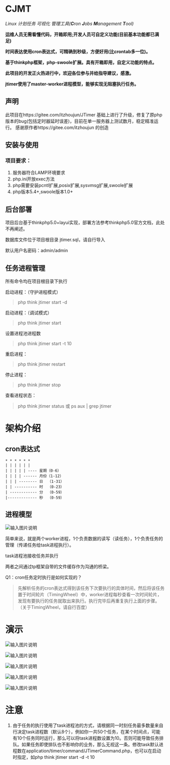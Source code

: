 # CJMT

*Linux 计划任务 可视化 管理工具(***C***ron ***J***obs ***M***anagement ***T***ool)*

**运维人员无需看懂代码，开箱即用;开发人员可自定义功能(目前基本功能都已满足)**

**时间表达使用cron表达式，可精确到秒级，方便好用(比crontab多一位)。**

**基于thinkphp框架，php-swoole扩展。具有开箱即用，自定义功能的特点。**

**此项目的开发正火热进行中，欢迎各位参与并给指导建议，感激。**

**jtimer使用了master-worker进程模型，能够实现无阻塞执行任务。**

## 声明
此项目在https://gitee.com/itzhoujun/JTimer 基础上进行了升级，修复了原php版本的bug(包括定时器延时误差)，目前在单一服务器上测试数月，稳定精准运行。
感谢原作者https://gitee.com/itzhoujun 的创造

## 安装与使用

### 项目要求：
1. 服务器符合LAMP环境要求
2. php.ini开放exec方法
3. php需要安装pcntl扩展,posix扩展,sysvmsg扩展,swoole扩展
4. php版本5.4+,swoole版本1.0+

## 后台部署

项目后台基于thinkphp5.0+layui实现，部署方法参考thinkphp5.0官方文档，此处不再阐述。

数据库文件位于项目根目录 jtimer.sql，请自行导入

默认用户名密码：admin/admin


## 任务进程管理
所有命令均在项目根目录下执行

启动进程：（守护进程模式）
> php think jtimer start -d

启动进程：（调试模式）
> php think jtimer start

设置进程池进程数
> php think jtimer start -t 10

重启进程：
> php think jtimer restart

停止进程：
> php think jtimer stop

查看进程状态：
> php think jtimer status 或 ps aux | grep jtimer

# 架构介绍

## cron表达式
```
* * * * * *
| | | | | |
| | | | | ---- 星期（0-6）  
| | | | ------ 月份（1-12）
| | | -------- 日  （1-31）
| | ---------- 时  （0-23）
| ------------ 分  （0-59）
|------------- 秒  （0-59） 
 ```

## 进程模型

![输入图片说明](https://gitee.com/uploads/images/2018/0516/134824_90577c77_369962.png "未命名文件 (1).png")

简单来说，就是两个worker进程，1个负责数据的读写（读任务），1个负责任务的管理（传递任务给task进程执行）。

task进程池接收任务并执行

两者之间通过tp框架自带的文件缓存作为沟通的桥梁。

Q1：cron任务定时执行是如何实现的？

> 先解析任务的cron表达式得到该任务下次要执行的具体时间，然后将该任务置于时间轮片（TimingWheel）中，worker进程每秒查看一次时间轮片，发现有要执行的任务就取出来执行。执行完毕后再重复执行上面的步骤。（关于TimingWheel，请自行百度）

# 演示

![输入图片说明](https://gitee.com/uploads/images/2018/0403/114238_09c5b565_369962.png "TIM截图20180403113947.png")

![输入图片说明](https://gitee.com/uploads/images/2018/0403/114247_fed9251f_369962.png "TIM截图20180403114002.png")

![输入图片说明](https://gitee.com/uploads/images/2018/0403/114256_3f9a3561_369962.png "TIM截图20180403114154.png")

![输入图片说明](https://gitee.com/uploads/images/2018/0403/114305_dd1f5c3b_369962.png "TIM截图20180403114207.png")

![输入图片说明](https://gitee.com/uploads/images/2018/0403/114312_49078c1a_369962.png "TIM截图20180403114215.png")

# 注意
1. 由于任务的执行使用了task进程池的方式，请根据同一时刻任务最多数量来自行决定task进程数（默认8个），例如你一共50个任务，在某个时间点，可能有10个任务同时运行，那么可以将task进程数设置为10。否则可能导致任务排队。如果任务即使排队也不影响你的业务，那么无视这一条。修改task默认进程数在application/timer/command/JTimerCommand.php，也可以在启动时指定，如php think jtimer start -d -t 10
